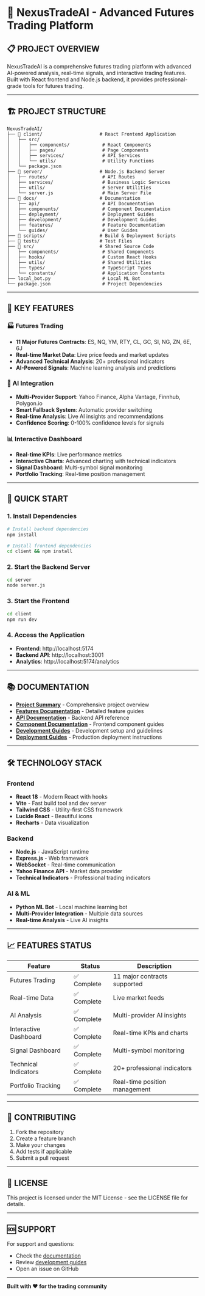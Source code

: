 # 🚀 NexusTradeAI - Advanced Futures Trading Platform

## 📋 **PROJECT OVERVIEW**

NexusTradeAI is a comprehensive futures trading platform with advanced AI-powered analysis, real-time signals, and interactive trading features. Built with React frontend and Node.js backend, it provides professional-grade tools for futures trading.

---

## 🏗️ **PROJECT STRUCTURE**

```
NexusTradeAI/
├── 📁 client/                     # React Frontend Application
│   ├── src/
│   │   ├── components/            # React Components
│   │   ├── pages/                 # Page Components
│   │   ├── services/              # API Services
│   │   └── utils/                 # Utility Functions
│   └── package.json
├── 📁 server/                     # Node.js Backend Server
│   ├── routes/                    # API Routes
│   ├── services/                  # Business Logic Services
│   ├── utils/                     # Server Utilities
│   └── server.js                  # Main Server File
├── 📁 docs/                       # Documentation
│   ├── api/                       # API Documentation
│   ├── components/                # Component Documentation
│   ├── deployment/                # Deployment Guides
│   ├── development/               # Development Guides
│   ├── features/                  # Feature Documentation
│   └── guides/                    # User Guides
├── 📁 scripts/                    # Build & Deployment Scripts
├── 📁 tests/                      # Test Files
├── 📁 src/                        # Shared Source Code
│   ├── components/                # Shared Components
│   ├── hooks/                     # Custom React Hooks
│   ├── utils/                     # Shared Utilities
│   ├── types/                     # TypeScript Types
│   └── constants/                 # Application Constants
├── local_bot.py                   # Local ML Bot
└── package.json                   # Project Dependencies
```

---

## 🎯 **KEY FEATURES**

### **🏭 Futures Trading**
- **11 Major Futures Contracts**: ES, NQ, YM, RTY, CL, GC, SI, NG, ZN, 6E, 6J
- **Real-time Market Data**: Live price feeds and market updates
- **Advanced Technical Analysis**: 20+ professional indicators
- **AI-Powered Signals**: Machine learning analysis and predictions

### **🤖 AI Integration**
- **Multi-Provider Support**: Yahoo Finance, Alpha Vantage, Finnhub, Polygon.io
- **Smart Fallback System**: Automatic provider switching
- **Real-time Analysis**: Live AI insights and recommendations
- **Confidence Scoring**: 0-100% confidence levels for signals

### **📊 Interactive Dashboard**
- **Real-time KPIs**: Live performance metrics
- **Interactive Charts**: Advanced charting with technical indicators
- **Signal Dashboard**: Multi-symbol signal monitoring
- **Portfolio Tracking**: Real-time position management

---

## 🚀 **QUICK START**

### **1. Install Dependencies**
```bash
# Install backend dependencies
npm install

# Install frontend dependencies
cd client && npm install
```

### **2. Start the Backend Server**
```bash
cd server
node server.js
```

### **3. Start the Frontend**
```bash
cd client
npm run dev
```

### **4. Access the Application**
- **Frontend**: http://localhost:5174
- **Backend API**: http://localhost:3001
- **Analytics**: http://localhost:5174/analytics

---

## 📚 **DOCUMENTATION**

- **[Project Summary](docs/PROJECT_SUMMARY.md)** - Comprehensive project overview
- **[Features Documentation](docs/features/)** - Detailed feature guides
- **[API Documentation](docs/api/)** - Backend API reference
- **[Component Documentation](docs/components/)** - Frontend component guides
- **[Development Guides](docs/development/)** - Development setup and guidelines
- **[Deployment Guides](docs/deployment/)** - Production deployment instructions

---

## 🛠️ **TECHNOLOGY STACK**

### **Frontend**
- **React 18** - Modern React with hooks
- **Vite** - Fast build tool and dev server
- **Tailwind CSS** - Utility-first CSS framework
- **Lucide React** - Beautiful icons
- **Recharts** - Data visualization

### **Backend**
- **Node.js** - JavaScript runtime
- **Express.js** - Web framework
- **WebSocket** - Real-time communication
- **Yahoo Finance API** - Market data provider
- **Technical Indicators** - Professional trading indicators

### **AI & ML**
- **Python ML Bot** - Local machine learning bot
- **Multi-Provider Integration** - Multiple data sources
- **Real-time Analysis** - Live AI insights

---

## 📈 **FEATURES STATUS**

| Feature | Status | Description |
|---------|--------|-------------|
| Futures Trading | ✅ Complete | 11 major contracts supported |
| Real-time Data | ✅ Complete | Live market feeds |
| AI Analysis | ✅ Complete | Multi-provider AI insights |
| Interactive Dashboard | ✅ Complete | Real-time KPIs and charts |
| Signal Dashboard | ✅ Complete | Multi-symbol monitoring |
| Technical Indicators | ✅ Complete | 20+ professional indicators |
| Portfolio Tracking | ✅ Complete | Real-time position management |

---

## 🤝 **CONTRIBUTING**

1. Fork the repository
2. Create a feature branch
3. Make your changes
4. Add tests if applicable
5. Submit a pull request

---

## 📄 **LICENSE**

This project is licensed under the MIT License - see the LICENSE file for details.

---

## 🆘 **SUPPORT**

For support and questions:
- Check the [documentation](docs/)
- Review [development guides](docs/development/)
- Open an issue on GitHub

---

**Built with ❤️ for the trading community** 